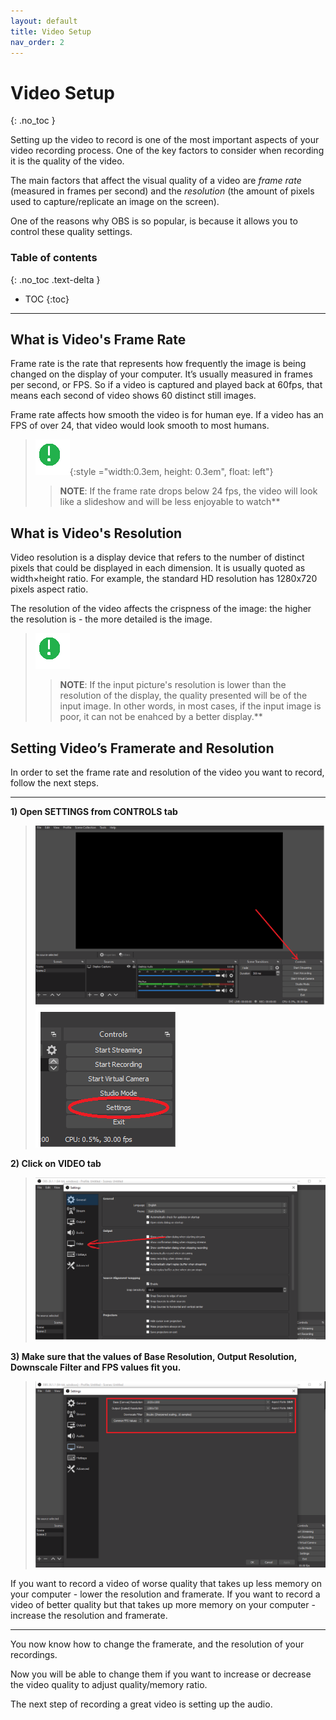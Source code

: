 ```yaml
---
layout: default
title: Video Setup
nav_order: 2
---
```


# Video Setup
{: .no_toc }


Setting up the video to record is one of the most important aspects of your video recording process. One of the key factors to consider when recording it is the quality of the video.

The main factors that affect the visual quality of a video are _frame rate_ (measured in frames per second) and the _resolution_ (the amount of pixels used to capture/replicate an image on the screen).

One of the reasons why OBS is so popular, is because it allows you to control these quality settings. 

### Table of contents
{: .no_toc .text-delta }
* TOC
{:toc}

---
## What is Video's Frame Rate

Frame rate is the rate that represents how frequently the image is being changed on the display of your computer. It’s usually measured in frames per second, or FPS. So if a video is captured and played back at 60fps, that means each second of video shows 60 distinct still images.

Frame rate affects how smooth the video is for human eye. If a video has an FPS of over 24, that video would look smooth to most humans.

>![Note Icon](https://github.com/alsash110/comm-2216-obs/blob/gh-pages/assets/images/note-icon.png?raw=true "note tab"){:style ="width:0.3em, height: 0.3em", float: left"}
>> **NOTE**: If the frame rate drops below 24 fps, the video will look like a slideshow and will be less enjoyable to watch**

## What is Video's Resolution

Video resolution is a display device that refers to the number of distinct pixels that could be displayed in each dimension. It is usually quoted as width×height ratio. For example, the standard HD resolution has 1280x720 pixels aspect ratio.

The resolution of the video affects the crispness of the image: the higher the resolution is - the more detailed is the image.

>![Note Icon](https://github.com/alsash110/comm-2216-obs/blob/gh-pages/assets/images/note-icon.png?raw=true "note tab")
>> **NOTE**: If the input picture's resolution is lower than the resolution of the display, the quality presented will be of the input image. In other words, in most cases, if the input image is poor, it can not be enahced by a better display.**

## Setting Video’s Framerate and Resolution

In order to set the frame rate and resolution of the video you want to record, follow the next steps.

---


**1) Open SETTINGS from CONTROLS tab**

>![Settings open](https://github.com/alsash110/comm-2216-obs/blob/gh-pages/assets/images/vid-1-set.png?raw=true "settings tab")
>![Settings closeup](https://github.com/alsash110/comm-2216-obs/blob/gh-pages/assets/images/vid-1-set1.png?raw=true "settings tab closer")


**2) Click on VIDEO tab**

>![Video open](https://github.com/alsash110/comm-2216-obs/blob/gh-pages/assets/images/vid-2-set.png?raw=true "video tab")

**3) Make sure that the values of Base Resolution, Output Resolution, Downscale Filter and FPS values fit you.**

>![FPS Res open](https://github.com/alsash110/comm-2216-obs/blob/gh-pages/assets/images/vid-3-set.png?raw=true "settings tab")

If you want to record a video of worse quality that takes up less memory on your computer - lower the resolution and framerate.
If you want to record a video of better quality but that takes up more memory on your computer - increase the resolution and framerate.

---

You now know how to change the framerate, and the resolution of your recordings. 

Now you will be able to change them if you want to increase or decrease the video quality to adjust quality/memory ratio.

The next step of recording a great video is setting up the audio.
